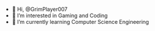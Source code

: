 - 👋 Hi, @GrimPlayer007
- 👀 I’m interested in Gaming and Coding
- 🌱 I’m currently learning Computer Science Engineering

<!---
GrimPlayer007/GrimPlayer007 is a ✨ special ✨ repository because its `README.md` (this file) appears on your GitHub profile.
You can click the Preview link to take a look at your changes.
--->
